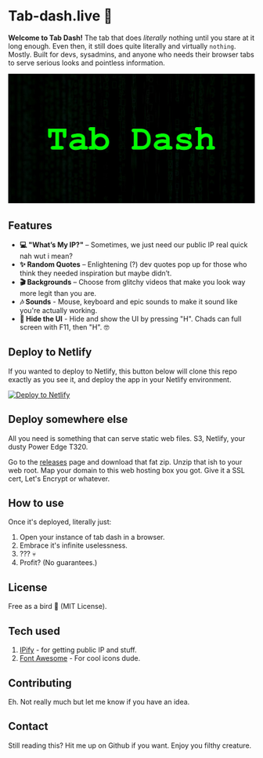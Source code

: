 # Tab-dash.live 🎉

**Welcome to Tab Dash!** The tab that does *literally* nothing until you stare at it long enough. Even then, it still does quite literally and virtually `nothing`. Mostly. Built for devs, sysadmins, and anyone who needs their browser tabs to serve serious looks and pointless information.

![Tabdash](images/bg.jpg)

## Features

- **💻 "What’s My IP?"** – Sometimes, we just need our public IP real quick nah wut i mean?
- **✨ Random Quotes** – Enlightening (?) dev quotes pop up for those who think they needed inspiration but maybe didn’t.
- **🎬 Backgrounds** – Choose from glitchy videos that make you look way more legit than you are.
- **🎶 Sounds** - Mouse, keyboard and epic sounds to make it sound like you're actually working.
- **🙈 Hide the UI** - Hide and show the UI by pressing "H". Chads can full screen with F11, then "H". 🤓

## Deploy to Netlify

If you wanted to deploy to Netlify, this button below will clone this repo exactly as you see it, and deploy the app in your Netlify environment.

[![Deploy to Netlify](https://www.netlify.com/img/deploy/button.svg)](https://app.netlify.com/start/deploy?repository=https://github.com/travisnwade/tab-dash-live)

## Deploy somewhere else

All you need is something that can serve static web files. S3, Netlify, your dusty Power Edge T320.

Go to the [releases](https://github.com/travisnwade/tab-dash-live/releases) page and download that fat zip.
Unzip that ish to your web root.
Map your domain to this web hosting box you got.
Give it a SSL cert, Let's Encrypt or whatever.

## How to use

Once it's deployed, literally just:

1. Open your instance of tab dash in a browser.
2. Embrace it's infinite uselessness.
3. ??? 💀
4. Profit? (No guarantees.)

## License

Free as a bird 🐤 (MIT License).

## Tech used

1. [IPify](ipify.org) - for getting public IP and stuff.
2. [Font Awesome](https://fontawesome.com/) - For cool icons dude.

## Contributing

Eh. Not really much but let me know if you have an idea.

## Contact

Still reading this? Hit me up on Github if you want. Enjoy you filthy creature.
